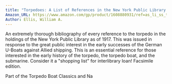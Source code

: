 ```yaml
---
title: "Torpedoes: A List of References in the New York Public Library [Torpedo Boat Classics] and [Naval Bibliographies]"
Amazon_URL: https://www.amazon.com/gp/product/1608880931/ref=as_li_ss_tl?ie=UTF8&linkCode=ll1&tag=internetbo00a-20
Author: Ellis, William A.
---
```

An extremely thorough bibliography of every reference to the torpedo in the holdings of the New York Public Library as of 1917.  This was issued in response to the great public interest in the early successes of the German U-Boats against Allied shipping.  This is an essential reference for those interested in the early history of the torpedo, the torpedo boat, and the submarine. Consider it a "shopping list" for interlibrary loan! Facsimile edition.<p> 

Part of the Torpedo Boat Classics and Na